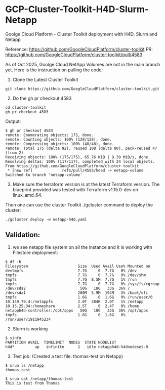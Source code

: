 # GCP-Cluster-Toolkit-H4D-Slurm-Netapp
Goolge Cloud Platform - Cluster Toolkit deployment with H4D, Slurm and Netapp

Reference:
https://github.com/GoogleCloudPlatform/cluster-toolkit
PR: https://github.com/GoogleCloudPlatform/cluster-toolkit/pull/4583

As of Oct 2025, Goolge Cloud NetApp Volumes are not in the main branch yet. Here is the instruction on pulling the code:

1. Clone the Latest Cluster Toolkit 

```
git clone https://github.com/GoogleCloudPlatform/cluster-toolkit.git
```

2. Do the gh pr checkout 4583

```
cd cluster-toolkit
gh pr checkout 4583
```

Output:
```
$ gh pr checkout 4583
remote: Enumerating objects: 175, done.
remote: Counting objects: 100% (128/128), done.
remote: Compressing objects: 100% (48/48), done.
remote: Total 175 (delta 92), reused 108 (delta 80), pack-reused 47 (from 2)
Receiving objects: 100% (175/175), 65.76 KiB | 9.39 MiB/s, done.
Resolving deltas: 100% (117/117), completed with 24 local objects.
From https://github.com/GoogleCloudPlatform/cluster-toolkit
 * [new ref]             refs/pull/4583/head -> netapp-volume
Switched to branch 'netapp-volume'
```

3. Make sure the terraform version is at the latest Terraform version. The blueprint provided was tested with Terraform v1.15.0-dev on linux_amd_64.

Then one can use the cluster Toolkit ./gcluster command to deploy the cluster:

```
./gcluster deploy -w netapp-h4d.yaml
```

## Validation:

1. we see netapp file system on all the instance and it is working with Filestore deployment:
```
$ df -h
Filesystem                      Size  Used Avail Use% Mounted on
devtmpfs                        7.7G     0  7.7G   0% /dev
tmpfs                           7.7G     0  7.7G   0% /dev/shm
tmpfs                           7.7G  8.5M  7.7G   1% /run
tmpfs                           7.7G     0  7.7G   0% /sys/fs/cgroup
/dev/sda2                        50G   18G   33G  36% /
/dev/sda1                       200M  5.9M  194M   3% /boot/efi
tmpfs                           1.6G     0  1.6G   0% /run/user/0
10.149.79.4:/netappfs           2.0T  384K  2.0T   1% /netapp
10.15.25.34:/homeshare          2.5T     0  2.4T   0% /home
netapph4d-controller:/opt/apps   50G   18G   33G  36% /opt/apps
tmpfs                           1.6G     0  1.6G   0% /run/user/1911945234
```

2. Slurm is working 

```
$ sinfo
PARTITION AVAIL  TIMELIMIT  NODES  STATE NODELIST
h4d*         up   infinite      1   idle netapph4d-h4dnodeset-0
```

3. Test job: (Created a test file: thomas-test on Netapp)
```  
$ srun ls /netapp
thomas-test
```
```
$ srun cat /netapp/thomas-test
This is test from Thomas
```
